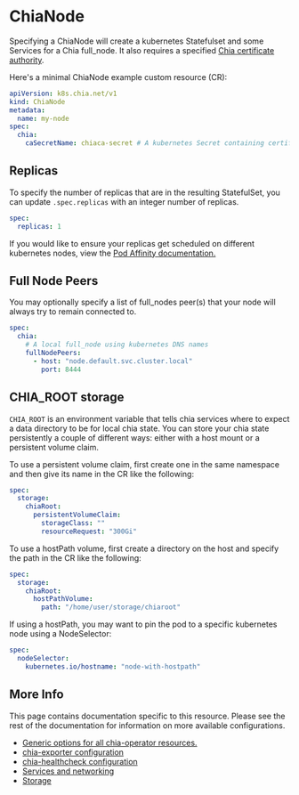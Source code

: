 # ChiaNode

Specifying a ChiaNode will create a kubernetes Statefulset and some Services for a Chia full_node. It also requires a specified [Chia certificate authority](chiaca.md).

Here's a minimal ChiaNode example custom resource (CR):

```yaml
apiVersion: k8s.chia.net/v1
kind: ChiaNode
metadata:
  name: my-node
spec:
  chia:
    caSecretName: chiaca-secret # A kubernetes Secret containing certificate authority files
```

## Replicas

To specify the number of replicas that are in the resulting StatefulSet, you can update `.spec.replicas` with an integer number of replicas.

```yaml
spec:
  replicas: 1
```

If you would like to ensure your replicas get scheduled on different kubernetes nodes, view the [Pod Affinity documentation.](all.md#pod-affinity)

## Full Node Peers

You may optionally specify a list of full_nodes peer(s) that your node will always try to remain connected to.

```yaml
spec:
  chia:
    # A local full_node using kubernetes DNS names
    fullNodePeers:
      - host: "node.default.svc.cluster.local"
        port: 8444
```

## CHIA_ROOT storage

`CHIA_ROOT` is an environment variable that tells chia services where to expect a data directory to be for local chia state. You can store your chia state persistently a couple of different ways: either with a host mount or a persistent volume claim.

To use a persistent volume claim, first create one in the same namespace and then give its name in the CR like the following:

```yaml
spec:
  storage:
    chiaRoot:
      persistentVolumeClaim:
        storageClass: ""
        resourceRequest: "300Gi"
```

To use a hostPath volume, first create a directory on the host and specify the path in the CR like the following:

```yaml
spec:
  storage:
    chiaRoot:
      hostPathVolume:
        path: "/home/user/storage/chiaroot"
```

If using a hostPath, you may want to pin the pod to a specific kubernetes node using a NodeSelector:

```yaml
spec:
  nodeSelector:
    kubernetes.io/hostname: "node-with-hostpath"
```

## More Info

This page contains documentation specific to this resource. Please see the rest of the documentation for information on more available configurations.

* [Generic options for all chia-operator resources.](all.md)
* [chia-exporter configuration](chia-exporter.md)
* [chia-healthcheck configuration](chia-healthcheck.md)
* [Services and networking](services-networking.md)
* [Storage](storage.md)

